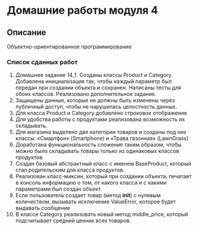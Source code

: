 # Домашние работы модуля 4

## Описание
Объектно-ориентированное программирование

### Список сданных работ
1. Домашнее задание 14_1. Созданы классы Product и Category. Добавлена инициализация так, 
чтобы каждый параметр был передан при создании объекта и сохранен. Написаны тесты для обоих классов. 
Реализовано дополнительное задание.
2. Защищены данные, которые не должны быть изменены через публичный доступ, чтобы не нарушилась целостность данных.
3. Для класса Product и Category добавлено строковое отображение
4. Для удобства работы с продуктами реализована возможность их складывать.
5. Для магазина выделено две категории товаров и созданы под них классы: «Смартфон» (Smartphone) и 
«Трава газонная» (LawnGrass)
6. Доработана функциональность сложения таким образом, чтобы можно было складывать товары только из 
одинаковых классов продуктов.
7. Создан базовый абстрактный класс с именем BaseProduct, который стал родительским для класса продуктов.
8. Реализован класс-миксин, который при создании объекта, печатает в консоль информацию о том, 
от какого класса и с какими параметрами был создан объект.
9. Если пользователь создает товар (метод __init__) с нулевым количеством, вызывать исключение ValueError, 
которое будет выдавать сообщение
10. В классе Category реализовать новый метод middle_price, который подсчитывает средний ценник всех товаров.